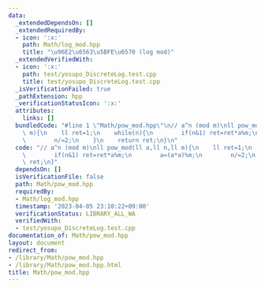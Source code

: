 ```yaml
---
data:
  _extendedDependsOn: []
  _extendedRequiredBy:
  - icon: ':x:'
    path: Math/log_mod.hpp
    title: "\u96E2\u6563\u5BFE\u6570 (log mod)"
  _extendedVerifiedWith:
  - icon: ':x:'
    path: test/yosupo_DiscreteLog.test.cpp
    title: test/yosupo_DiscreteLog.test.cpp
  _isVerificationFailed: true
  _pathExtension: hpp
  _verificationStatusIcon: ':x:'
  attributes:
    links: []
  bundledCode: "#line 1 \"Math/pow_mod.hpp\"\n// a^n (mod m)\nll pow_mod(ll a,ll n,ll\
    \ m){\n    ll ret=1;\n    while(n){\n        if(n&1) ret=ret*a%m;\n        a=(a*a)%m;\n\
    \        n/=2;\n    }\n    return ret;\n}\n"
  code: "// a^n (mod m)\nll pow_mod(ll a,ll n,ll m){\n    ll ret=1;\n    while(n){\n\
    \        if(n&1) ret=ret*a%m;\n        a=(a*a)%m;\n        n/=2;\n    }\n    return\
    \ ret;\n}"
  dependsOn: []
  isVerificationFile: false
  path: Math/pow_mod.hpp
  requiredBy:
  - Math/log_mod.hpp
  timestamp: '2023-04-05 23:10:22+09:00'
  verificationStatus: LIBRARY_ALL_WA
  verifiedWith:
  - test/yosupo_DiscreteLog.test.cpp
documentation_of: Math/pow_mod.hpp
layout: document
redirect_from:
- /library/Math/pow_mod.hpp
- /library/Math/pow_mod.hpp.html
title: Math/pow_mod.hpp
---
```

